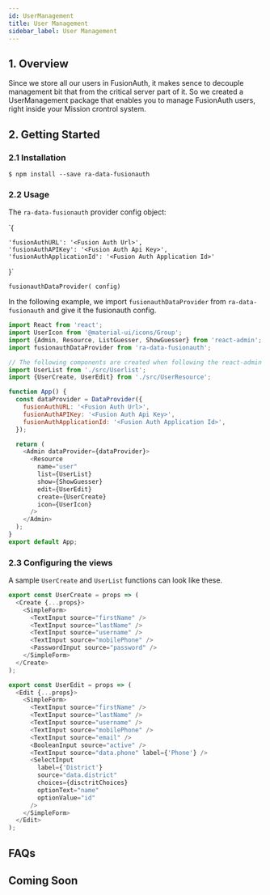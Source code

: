 ```yaml
---
id: UserManagement
title: User Management
sidebar_label: User Management
---
```


## 1. Overview

Since we store all our users in FusionAuth, it makes sence to decouple management bit that from the critical server part of it. So we created a UserManagement package that enables you to manage FusionAuth users, right inside your Mission crontrol system.

## 2. Getting Started

### 2.1 Installation

```
$ npm install --save ra-data-fusionauth
```

### 2.2 Usage

The `ra-data-fusionauth` provider config object:

`{

    'fusionAuthURL': '<Fusion Auth Url>',
    'fusionAuthAPIKey': '<Fusion Auth Api Key>',
    'fusionAuthApplicationId': '<Fusion Auth Application Id>'

}`

```
fusionauthDataProvider( config)
```

In the following example, we import `fusionauthDataProvider` from `ra-data-fusionauth` and give it the fusionauth config.

```js
import React from 'react';
import UserIcon from '@material-ui/icons/Group';
import {Admin, Resource, ListGuesser, ShowGuesser} from 'react-admin';
import fusionauthDataProvider from 'ra-data-fusionauth';

// The following components are created when following the react-admin tutorial
import UserList from './src/Userlist';
import {UserCreate, UserEdit} from './src/UserResource';

function App() {
  const dataProvider = DataProvider({
    fusionAuthURL: '<Fusion Auth Url>',
    fusionAuthAPIKey: '<Fusion Auth Api Key>',
    fusionAuthApplicationId: '<Fusion Auth Application Id>',
  });

  return (
    <Admin dataProvider={dataProvider}>
      <Resource
        name="user"
        list={UserList}
        show={ShowGuesser}
        edit={UserEdit}
        create={UserCreate}
        icon={UserIcon}
      />
    </Admin>
  );
}
export default App;
```

### 2.3 Configuring the views

A sample `UserCreate` and `UserList` functions can look like these.

```js
export const UserCreate = props => (
  <Create {...props}>
    <SimpleForm>
      <TextInput source="firstName" />
      <TextInput source="lastName" />
      <TextInput source="username" />
      <TextInput source="mobilePhone" />
      <PasswordInput source="password" />
    </SimpleForm>
  </Create>
);

export const UserEdit = props => (
  <Edit {...props}>
    <SimpleForm>
      <TextInput source="firstName" />
      <TextInput source="lastName" />
      <TextInput source="username" />
      <TextInput source="mobilePhone" />
      <TextInput source="email" />
      <BooleanInput source="active" />
      <TextInput source="data.phone" label={'Phone'} />
      <SelectInput
        label={'District'}
        source="data.district"
        choices={disctritChoices}
        optionText="name"
        optionValue="id"
      />
    </SimpleForm>
  </Edit>
);
```

## FAQs

## Coming Soon
